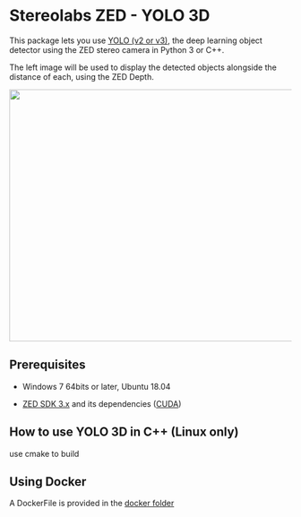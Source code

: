 # Stereolabs ZED - YOLO 3D

This package lets you use [YOLO (v2 or v3)](http://pjreddie.com/darknet/yolo/), the deep learning object detector using the ZED stereo camera in Python 3 or C++.

The left image will be used to display the detected objects alongside the distance of each, using the ZED Depth.

<p align="center">
  <img src="preview.png" width=676 height=450>
</p>

## Prerequisites

- Windows 7 64bits or later, Ubuntu 18.04

- [ZED SDK 3.x](https://www.stereolabs.com/developers/) and its dependencies ([CUDA](https://developer.nvidia.com/cuda-downloads))


## How to use YOLO 3D in C++ (Linux only)

use cmake to build

## Using Docker

A DockerFile is provided in the [docker folder](./docker)

